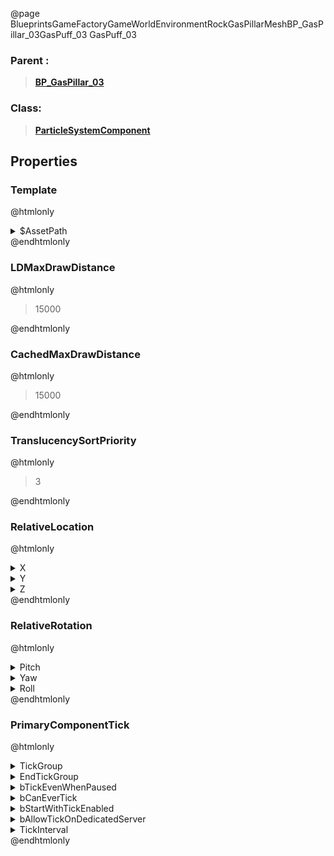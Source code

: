 @page BlueprintsGameFactoryGameWorldEnvironmentRockGasPillarMeshBP_GasPillar_03GasPuff_03 GasPuff_03
### Parent :
<b><a href="_blueprints_game_factory_game_world_environment_rock_gas_pillar_mesh_b_p__gas_pillar_03.html"><blockquote>BP_GasPillar_03</blockquote></a></b>
### Class:
<b><a href="_class_script_particle_system_component.html"><blockquote>ParticleSystemComponent</blockquote></a></b>
## Properties
### Template
@htmlonly
<details>
 <summary>$AssetPath</summary>
<b><a href="_blueprints_game_factory_game_world_environment_rock_gas_pillar_particle_gas_puff_01.html"><blockquote>GasPuff_01</blockquote></a></b>
</details>
@endhtmlonly

### LDMaxDrawDistance
@htmlonly
<blockquote>15000</blockquote>
@endhtmlonly

### CachedMaxDrawDistance
@htmlonly
<blockquote>15000</blockquote>
@endhtmlonly

### TranslucencySortPriority
@htmlonly
<blockquote>3</blockquote>
@endhtmlonly

### RelativeLocation
@htmlonly
<details>
 <summary>X</summary>
<blockquote>-80.0867691040039</blockquote>
</details>
<details>
 <summary>Y</summary>
<blockquote>33.07076644897461</blockquote>
</details>
<details>
 <summary>Z</summary>
<blockquote>763.180419921875</blockquote>
</details>
@endhtmlonly

### RelativeRotation
@htmlonly
<details>
 <summary>Pitch</summary>
<blockquote>84.26050567626953</blockquote>
</details>
<details>
 <summary>Yaw</summary>
<blockquote>83.27857208251953</blockquote>
</details>
<details>
 <summary>Roll</summary>
<blockquote>-87.81846618652344</blockquote>
</details>
@endhtmlonly

### PrimaryComponentTick
@htmlonly
<details>
 <summary>TickGroup</summary>
<blockquote>2</blockquote>
</details>
<details>
 <summary>EndTickGroup</summary>
<blockquote>0</blockquote>
</details>
<details>
 <summary>bTickEvenWhenPaused</summary>
<blockquote>False</blockquote>
</details>
<details>
 <summary>bCanEverTick</summary>
<blockquote>True</blockquote>
</details>
<details>
 <summary>bStartWithTickEnabled</summary>
<blockquote>False</blockquote>
</details>
<details>
 <summary>bAllowTickOnDedicatedServer</summary>
<blockquote>False</blockquote>
</details>
<details>
 <summary>TickInterval</summary>
<blockquote>0</blockquote>
</details>
@endhtmlonly

